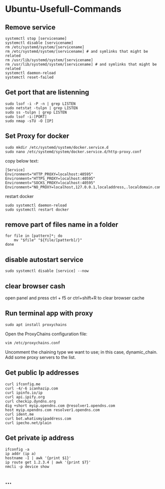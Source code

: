 # Ubuntu-Usefull-Commands

## Remove service
```
systemctl stop [servicename]
systemctl disable [servicename]
rm /etc/systemd/system/[servicename]
rm /etc/systemd/system/[servicename] # and symlinks that might be related
rm /usr/lib/systemd/system/[servicename] 
rm /usr/lib/systemd/system/[servicename] # and symlinks that might be related
systemctl daemon-reload
systemctl reset-failed
```

## Get port that are listenning
```
sudo lsof -i -P -n | grep LISTEN
sudo netstat -tulpn | grep LISTEN
sudo ss -tulpn | grep LISTEN
sudo lsof -i:[PORT]
sudo nmap -sTU -O [IP]
```

##  Set Proxy for docker
```
sudo mkdir /etc/systemd/system/docker.service.d
sudo nano /etc/systemd/system/docker.service.d/http-proxy.conf
```
copy below text:
```
[Service]
Environment="HTTP_PROXY=localhost:40595"
Environment="HTTPS_PROXY=localhost:40595"
Environment="SOCKS_PROXY=localhost:40595"
Environment="NO_PROXY=localhost,127.0.0.1,localaddress,.localdomain.com"
```

restart docker
```
sudo systemctl daemon-reload
sudo systemctl restart docker
```

##  remove part of files name in a folder 
```
for file in [pattern]*; do
	mv "$file" "${file/[patterb]/}"
done
```

##  disable autostart service
```
sudo systemctl disable [service] --now
```

##  clear browser cash
open panel and press ctrl + f5 or ctrl+shift+R to clear browser cache


## Run terminal app with proxy
```
sudo apt install proxychains
```
Open the ProxyChains configuration file:
```
vim /etc/proxychains.conf
```
Uncomment the chaining type we want to use; in this case, dynamic_chain.
Add some proxy servers to the list.


## Get public Ip addresses
```
curl ifconfig.me
curl -4/-6 icanhazip.com
curl ipinfo.io/ip
curl api.ipify.org
curl checkip.dyndns.org
dig +short myip.opendns.com @resolver1.opendns.com
host myip.opendns.com resolver1.opendns.com
curl ident.me
curl bot.whatismyipaddress.com
curl ipecho.net/plain
```


## Get private ip address
```
ifconfig -a
ip addr (ip a)
hostname -I | awk '{print $1}'
ip route get 1.2.3.4 | awk '{print $7}'
nmcli -p device show
```


## ...
```
```
